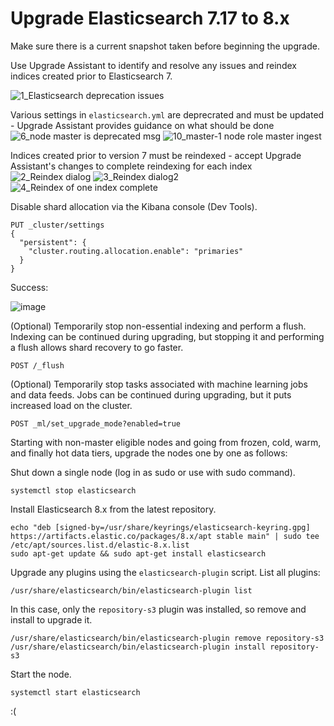 # Upgrade Elasticsearch 7.17 to 8.x

Make sure there is a current snapshot taken before beginning the upgrade.

Use Upgrade Assistant to identify and resolve any issues and reindex indices created prior to Elasticsearch 7.

![1_Elasticsearch deprecation issues](https://user-images.githubusercontent.com/104564793/182584599-185f0303-708f-40d0-9947-17f8b56ef97e.png)

Various settings in `elasticsearch.yml` are deprecrated and must be updated - Upgrade Assistant provides guidance on what should be done
![6_node master is deprecated msg](https://user-images.githubusercontent.com/104564793/182584818-165a6e27-3856-423f-b9f9-e93f835bcd9f.png)
![10_master-1 node role master ingest](https://user-images.githubusercontent.com/104564793/182586169-b935ffc5-e2c2-4821-ba52-358ca12eeab8.png)

Indices created prior to version 7 must be reindexed - accept Upgrade Assistant's changes to complete reindexing for each index
![2_Reindex dialog](https://user-images.githubusercontent.com/104564793/182584696-e3b3c62b-a436-47fa-a09b-cfd721a24727.png)
![3_Reindex dialog2](https://user-images.githubusercontent.com/104564793/182585075-d48b47f5-309e-4cb8-b854-ccb195b57eb0.png)
![4_Reindex of one index complete](https://user-images.githubusercontent.com/104564793/182586038-701be68f-095c-40ae-acc4-7eafbce4d6fa.png)

Disable shard allocation via the Kibana console (Dev Tools).
```
PUT _cluster/settings
{
  "persistent": {
    "cluster.routing.allocation.enable": "primaries"
  }
}
```
Success:

![image](https://user-images.githubusercontent.com/104564793/183371381-203a3b7f-3ec7-4b30-86de-4e74c6e6bb6b.png)

(Optional) Temporarily stop non-essential indexing and perform a flush. Indexing can be continued during upgrading, but stopping it and performing a flush allows shard recovery to go faster.
```
POST /_flush
```

(Optional) Temporarily stop tasks associated with machine learning jobs and data feeds. Jobs can be continued during upgrading, but it puts increased load on the cluster.
```
POST _ml/set_upgrade_mode?enabled=true
```

Starting with non-master eligible nodes and going from frozen, cold, warm, and finally hot data tiers, upgrade the nodes one by one as follows:

Shut down a single node (log in as sudo or use with sudo command).
```
systemctl stop elasticsearch
```

Install Elasticsearch 8.x from the latest repository.
```
echo "deb [signed-by=/usr/share/keyrings/elasticsearch-keyring.gpg] https://artifacts.elastic.co/packages/8.x/apt stable main" | sudo tee /etc/apt/sources.list.d/elastic-8.x.list
sudo apt-get update && sudo apt-get install elasticsearch
```

Upgrade any plugins using the `elasticsearch-plugin` script.
List all plugins:
```
/usr/share/elasticsearch/bin/elasticsearch-plugin list
```
In this case, only the `repository-s3` plugin was installed, so remove and install to upgrade it.
```
/usr/share/elasticsearch/bin/elasticsearch-plugin remove repository-s3
/usr/share/elasticsearch/bin/elasticsearch-plugin install repository-s3
```

Start the node.
```
systemctl start elasticsearch
```
:(
